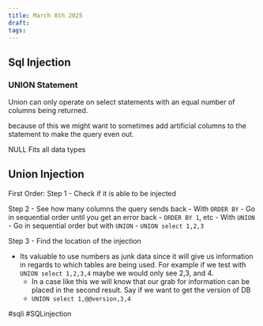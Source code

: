 ```yaml
---
title: March 8th 2025
draft: 
tags:
---
```

## Sql Injection

### UNION Statement
 Union can only operate on select statements with an equal number of columns being returned.

because of this we might want to sometimes add artificial columns to the statement to make the query even out.

NULL Fits all data types

## Union Injection

First Order:
Step 1 - Check if it is able to be injected

Step 2 - See how many columns the query sends back
	- With `ORDER BY`
		- Go in sequential order until you get an error back
			- `ORDER BY 1`, etc
	- With `UNION`
		- Go in sequential order but with `UNION`
			- `UNION select 1,2,3`


Step 3 - Find the location of the injection
- Its valuable to use numbers as junk data since it will give us information in regards to which tables are being used. For example if we test with `UNION select 1,2,3,4` maybe we would only see 2,3, and 4. 
	- In a case like this we will know that our grab for information can be placed in the second result. Say if we want to get the version of DB
	- `UNION select 1,@@version,3,4`




#sqli #SQLinjection